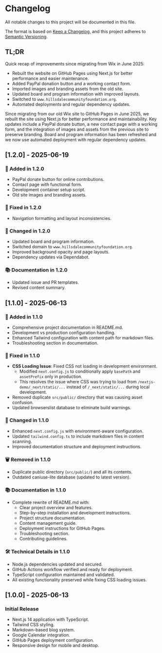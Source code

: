 # Changelog

All notable changes to this project will be documented in this file.

The format is based on [Keep a Changelog](https://keepachangelog.com/en/1.0.0/),
and this project adheres to [Semantic Versioning](https://semver.org/spec/v2.0.0.html).

## TL;DR

Quick recap of improvements since migrating from Wix in June 2025:

- Rebuilt the website on GitHub Pages using Next.js for better performance and easier maintenance.
- Added PayPal donation button and a working contact form.
- Imported images and branding assets from the old site.
- Updated board and program information with improved layouts.
- Switched to `www.hillsdalecommunityfoundation.org`.
- Automated deployments and regular dependency updates.

Since migrating from our old Wix site to GitHub Pages in June 2025, we rebuilt the site using Next.js for better performance and maintainability. Key updates include a PayPal donate button, a new contact page with a working form, and the integration of images and assets from the previous site to preserve branding. Board and program information has been refreshed and we now use automated deployment with regular dependency updates.

## [1.2.0] - 2025-06-19

### 🚀 Added in 1.2.0

- PayPal donate button for online contributions.
- Contact page with functional form.
- Development container setup script.
- Old site images and branding assets.

### 🐛 Fixed in 1.2.0

- Navigation formatting and layout inconsistencies.

### 🔧 Changed in 1.2.0

- Updated board and program information.
- Switched domain to `www.hillsdalecommunityfoundation.org`.
- Improved background opacity and page layouts.
- Dependency updates via Dependabot.

### 📚 Documentation in 1.2.0

- Updated issue and PR templates.
- Revised content summary.

## [1.1.0] - 2025-06-13

### 🚀 Added in 1.1.0

- Comprehensive project documentation in README.md.
- Development vs production configuration handling.
- Enhanced Tailwind configuration with content path for markdown files.
- Troubleshooting section in documentation.

### 🐛 Fixed in 1.1.0

- **CSS Loading Issue**: Fixed CSS not loading in development environment.
  - Modified `next.config.js` to conditionally apply `basePath` and `assetPrefix` only in production.
  - This resolves the issue where CSS was trying to load from `/nextjs-demo/_next/static/...` instead of `/_next/static/...` during local development.
- Removed duplicate `src/public/` directory that was causing asset confusion.
- Updated browserslist database to eliminate build warnings.

### 🔧 Changed in 1.1.0

- Enhanced `next.config.js` with environment-aware configuration.
- Updated `tailwind.config.ts` to include markdown files in content scanning.
- Improved documentation structure and deployment instructions.

### 🗑️ Removed in 1.1.0

- Duplicate public directory (`src/public/`) and all its contents.
- Outdated caniuse-lite database (updated to latest version).

### 📚 Documentation in 1.1.0

- Complete rewrite of README.md with:
  - Clear project overview and features.
  - Step-by-step installation and development instructions.
  - Project structure documentation.
  - Content management guide.
  - Deployment instructions for GitHub Pages.
  - Troubleshooting section.
  - Contributing guidelines.

### 🛠️ Technical Details in 1.1.0

- Node.js dependencies updated and secured.
- GitHub Actions workflow verified and ready for deployment.
- TypeScript configuration maintained and validated.
- All existing functionality preserved while fixing CSS loading issues.

## [1.0.0] - 2025-06-13

### Initial Release

- Next.js 14 application with TypeScript.
- Tailwind CSS styling.
- Markdown-based blog system.
- Google Calendar integration.
- GitHub Pages deployment configuration.
- Responsive design for mobile and desktop.
